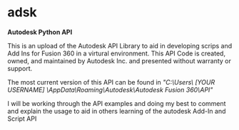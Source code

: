 # adsk
**Autodesk Python API**

This is an upload of the Autodesk API Library to aid in developing scrips and Add Ins for Fusion 360 in a virtural environment.
This API Code is created, owned, and maintained by Autodesk Inc. and presented without warranty or support.

The most current version of this API can be found in *"C:\Users\ [YOUR USERNAME] \AppData\Roaming\Autodesk\Autodesk Fusion 360\API"*

I will be working through the API examples and doing my best to comment and explain the usage to aid in others learning of the autodesk Add-In and Script API
